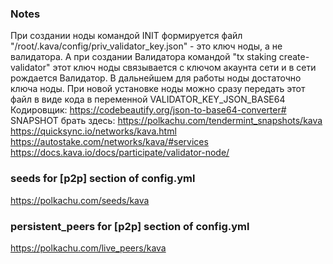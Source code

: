 ### Notes
При создании ноды командой INIT формируется файл "/root/.kava/config/priv_validator_key.json" - это ключ ноды, а не валидатора.</b>
А при создании Валидатора командой "tx staking create-validator" этот ключ ноды связывается с ключом акаунта сети и в сети рождается Валидатор.
В дальнейшем для работы ноды достаточно ключа ноды.
При новой установке ноды можно сразу передать этот файл в виде кода в переменной VALIDATOR_KEY_JSON_BASE64
Кодировщик: https://codebeautify.org/json-to-base64-converter#
SNAPSHOT брать здесь:</b>
https://polkachu.com/tendermint_snapshots/kava
https://quicksync.io/networks/kava.html
https://autostake.com/networks/kava/#services
https://docs.kava.io/docs/participate/validator-node/


### seeds for [p2p] section of config.yml
https://polkachu.com/seeds/kava

### persistent_peers for [p2p] section of config.yml
https://polkachu.com/live_peers/kava

